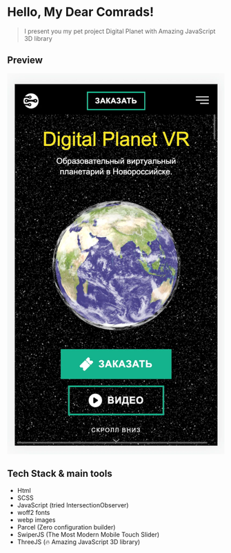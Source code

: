 # Hello, My Dear Comrads!

> I present you my pet project Digital Planet with Amazing JavaScript 3D library

## Preview

![digital-planet](preview.webp)

## Tech Stack & main tools

- Html
- SCSS
- JavaScript (tried IntersectionObserver)
- woff2 fonts
- webp images
- Parcel (Zero configuration builder)
- SwiperJS (The Most Modern Mobile Touch Slider)
- ThreeJS (🔥 Amazing JavaScript 3D library)

